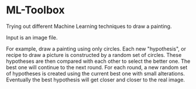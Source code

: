 ML-Toolbox
==========
Trying out different Machine Learning techniques to draw a painting.

Input is an image file.

For example, draw a painting using only circles. Each new "hypothesis", or recipe to draw a picture is constructed by a random set of circles. These hypotheses are then compared with each other to select the better one. The best one will continue to the next round. For each round, a new random set of hypotheses is created using the current best one with small alterations. Eventually the best hypothesis will get closer and closer to the real image.
